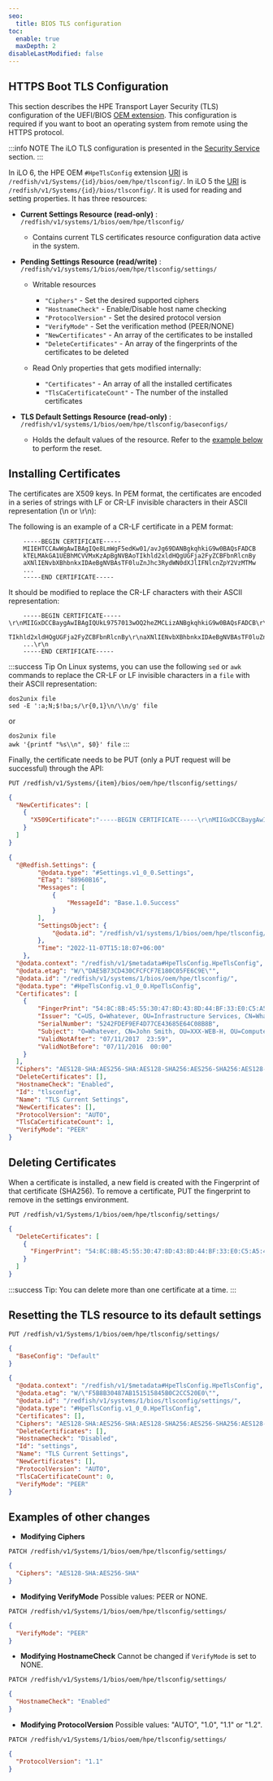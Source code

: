 ```yaml
---
seo:
  title: BIOS TLS configuration
toc:
  enable: true
  maxDepth: 2
disableLastModified: false
---
```


## HTTPS Boot TLS Configuration

This section describes the HPE Transport Layer Security (TLS) configuration
of the UEFI/BIOS
[OEM extension](/docs/redfishservices/ilos/{{process.env.LATEST_ILO_GEN_VERSION}}/{{process.env.LATEST_ILO_GEN_VERSION}}_{{process.env.LATEST_FW_VERSION}}/{{process.env.LATEST_ILO_GEN_VERSION}}_hpe_resourcedefns{{process.env.LATEST_FW_VERSION}}/#hpetlsconfig).
This configuration is required if you want to boot an operating system from
remote using the HTTPS protocol.

:::info NOTE
The iLO TLS configuration is presented in the
[Security Service](/docs/redfishservices/ilos/supplementdocuments/securityservice/)
section.
:::

 In iLO 6, the HPE OEM `#HpeTlsConfig` extension
[URI](/docs/redfishservices/ilos/{{process.env.LATEST_ILO_GEN_VERSION}}/{{process.env.LATEST_ILO_GEN_VERSION}}_{{process.env.LATEST_FW_VERSION}}/{{process.env.LATEST_ILO_GEN_VERSION}}_hpe_resourcedefns{{process.env.LATEST_FW_VERSION}}/#hpetlsconfig)
is `/redfish/v1/Systems/{id}/bios/oem/hpe/tlsconfig/`. In iLO 5 the
[URI](/docs/redfishservices/ilos/ilo5/ilo5_{{process.env.LATEST_ILO5_FW_VERSION}}/ilo5_hpe_resourcedefns{{process.env.LATEST_ILO5_FW_VERSION}}/#hpetlsconfig)
is `/redfish/v1/Systems/{id}/bios/tlsconfig/`. It is used for
reading and setting properties. It has three resources:

- **Current Settings Resource (read-only)** :
  `/redfish/v1/systems/1/bios/oem/hpe/tlsconfig/`
  - Contains current TLS certificates resource configuration data active
    in the system.

- **Pending Settings Resource (read/write)** :
    `/redfish/v1/systems/1/bios/oem/hpe/tlsconfig/settings/`
  - Writable resources
    - `"Ciphers"` - Set the desired supported ciphers
    - `"HostnameCheck"` - Enable/Disable host name checking
    - `"ProtocolVersion"` - Set the desired protocol version
    - `"VerifyMode"` - Set the verification method (PEER/NONE)
    - `"NewCertificates"` - An array of the certificates to be installed
    - `"DeleteCertificates"` - An array of the fingerprints of the
      certificates to be deleted
  
  - Read Only properties that gets modified internally:
    - `"Certificates"` - An array of all the installed certificates
    - `"TlsCaCertificateCount"` - The number of the installed certificates

- **TLS Default Settings Resource (read-only)** :
  `/redfish/v1/systems/1/bios/oem/hpe/tlsconfig/baseconfigs/`
  - Holds the default values of the resource. Refer to the
    [example below](#resetting-the-tls-resource-to-its-default-settings)
    to perform the reset.

## Installing Certificates

The certificates are X509 keys. In PEM format, the certificates are encoded
in a series of strings with LF or CR-LF invisible characters in their
ASCII representation (\n or \r\n):

The following is an example of a CR-LF certificate in a PEM format:

```Text
    -----BEGIN CERTIFICATE-----
    MIIEHTCCAwWgAwIBAgIQe8LmWgF5edKw01/avJg69DANBgkqhkiG9w0BAQsFADCB
    kTELMAkGA1UEBhMCVVMxKzApBgNVBAoTIkhld2xldHQgUGFja2FyZCBFbnRlcnBy
    aXNlIENvbXBhbnkxIDAeBgNVBAsTF0luZnJhc3RydWN0dXJlIFNlcnZpY2VzMTMw
    ...
    -----END CERTIFICATE-----
```

It should be modified to replace the CR-LF characters with their ASCII
representation:

```Text
    -----BEGIN CERTIFICATE-----\r\nMIIGxDCCBaygAwIBAgIQUkL9757013wOQ2heZMCLizANBgkqhkiG9w0BAQsFADCB\r\nkTELMAkGA1UEBhMCVVMxKzApBgNVBAo
    TIkhld2xldHQgUGFja2FyZCBFbnRlcnBy\r\naXNlIENvbXBhbnkxIDAeBgNVBAsTF0luZnJhc3RydWN0dXJlIFNlcnZpY2VzMTMw\r\n
    ...\r\n
    -----END CERTIFICATE-----
```

:::success Tip
On Linux systems, you can use the following `sed` or `awk` commands to
replace the CR-LF or LF invisible characters in a `file` with their
ASCII representation:

`dos2unix file`<br>
`sed -E ':a;N;$!ba;s/\r{0,1}\n/\\n/g' file`

or

`dos2unix file`<br>
`awk '{printf "%s\\n", $0}' file`
:::

Finally, the certificate needs to be PUT (only a PUT request will
be successful) through the API:

```text PUT request
PUT /redfish/v1/Systems/{item}/bios/oem/hpe/tlsconfig/settings/
```

```json Body
{
  "NewCertificates": [
    {
      "X509Certificate":"-----BEGIN CERTIFICATE-----\r\nMIIGxDCCBaygAwIBAgIQUkL9757013wOQ2heZMCLizANBg......kSH4nvx8CQ==\r\n-----END CERTIFICATE-----\r\n"
    }
  ]
}
```

```json Current Settings after SystemReset
{
  "@Redfish.Settings": {
        "@odata.type": "#Settings.v1_0_0.Settings",
        "ETag": "88960B16",
        "Messages": [
            {
                "MessageId": "Base.1.0.Success"
            }
        ],
        "SettingsObject": {
            "@odata.id": "/redfish/v1/systems/1/bios/oem/hpe/tlsconfig/settings"
        },
        "Time": "2022-11-07T15:18:07+06:00"
    },
  "@odata.context": "/redfish/v1/$metadata#HpeTlsConfig.HpeTlsConfig",
  "@odata.etag": "W/\"DAE5B73CD430CFCFCF7E180C05FE6C9E\"",
  "@odata.id": "/redfish/v1/systems/1/bios/oem/hpe/tlsconfig/",
  "@odata.type": "#HpeTlsConfig.v1_0_0.HpeTlsConfig",
  "Certificates": [
    {
        "FingerPrint": "54:8C:8B:45:55:30:47:8D:43:8D:44:BF:33:E0:C5:A5:44:1E:E9:5E:B2:0A:AC:A6:CA:59:B6:D9:7B:FC:83:A9",
        "Issuer": "C=US, O=Whatever, OU=Infrastructure Services, CN=Whatever Private Root CA",
        "SerialNumber": "5242FDEF9EF4D77CE43685E64C08B8B",
        "Subject": "O=Whatever, CN=John Smith, OU=XXX-WEB-H, OU=Computer Name - Smith.John, OU=Employment Status - Employees, OU=SmartCard, emailAddress=John.Smith@whatever.com",
        "ValidNotAfter": "07/11/2017  23:59",
        "ValidNotBefore": "07/11/2016  00:00"
    }
  ],
  "Ciphers": "AES128-SHA:AES256-SHA:AES128-SHA256:AES256-SHA256:AES128-GCM-SHA256:AES256-GCM-SHA384",
  "DeleteCertificates": [],
  "HostnameCheck": "Enabled",
  "Id": "tlsconfig",
  "Name": "TLS Current Settings",
  "NewCertificates": [],
  "ProtocolVersion": "AUTO",
  "TlsCaCertificateCount": 1,
  "VerifyMode": "PEER"
}
```

## Deleting Certificates

When a certificate is installed, a new field is created with the Fingerprint
of that certificate (SHA256). To remove a certificate, PUT the fingerprint
to remove in the settings environment.

```text PUT request
PUT /redfish/v1/Systems/1/bios/oem/hpe/tlsconfig/settings/
```

```json Body
{
  "DeleteCertificates": [
    {
      "FingerPrint": "54:8C:8B:45:55:30:47:8D:43:8D:44:BF:33:E0:C5:A5:44:1E:E9:5E:B2:0A:AC:A6:CA:59:B6:D9:7B:FC:83:A9"
    }
  ]
}
```

:::success Tip:
You can delete more than one certificate at a time.
:::

## Resetting the TLS resource to its default settings

```text PUT request
PUT /redfish/v1/Systems/1/bios/oem/hpe/tlsconfig/settings/
```

```json Body
{
  "BaseConfig": "Default"
}
```

```json Result after reboot
{
  "@odata.context": "/redfish/v1/$metadata#HpeTlsConfig.HpeTlsConfig",
  "@odata.etag": "W/\"F5B8B30487AB151515845B0C2CC520E0\"",
  "@odata.id": "/redfish/v1/systems/1/bios/tlsconfig/settings/",
  "@odata.type": "#HpeTlsConfig.v1_0_0.HpeTlsConfig",
  "Certificates": [],
  "Ciphers": "AES128-SHA:AES256-SHA:AES128-SHA256:AES256-SHA256:AES128-GCM-SHA256:AES256-GCM-SHA384",
  "DeleteCertificates": [],
  "HostnameCheck": "Disabled",
  "Id": "settings",
  "Name": "TLS Current Settings",
  "NewCertificates": [],
  "ProtocolVersion": "AUTO",
  "TlsCaCertificateCount": 0,
  "VerifyMode": "PEER"
}
```

## Examples of other changes

- **Modifying Ciphers**

```text PATCH request
PATCH /redfish/v1/Systems/1/bios/oem/hpe/tlsconfig/settings/ 
```

```json Body
{
  "Ciphers": "AES128-SHA:AES256-SHA"
}
```

- **Modifying VerifyMode**
Possible values: PEER or NONE.

```text PATCH request
PATCH /redfish/v1/Systems/1/bios/oem/hpe/tlsconfig/settings/
```

```json Body
{
  "VerifyMode": "PEER"
}    
```

- **Modifying HostnameCheck**
Cannot be changed if `VerifyMode` is set to NONE.

```text PATCH request
PATCH /redfish/v1/Systems/1/bios/oem/hpe/tlsconfig/settings/
```

```json Body
{
  "HostnameCheck": "Enabled"
}    
```

- **Modifying ProtocolVersion**
Possible values: "AUTO", "1.0", "1.1" or "1.2".

```text PATCH request
PATCH /redfish/v1/Systems/1/bios/oem/hpe/tlsconfig/settings/
```

```json Body
{
  "ProtocolVersion": "1.1"
}    
```
